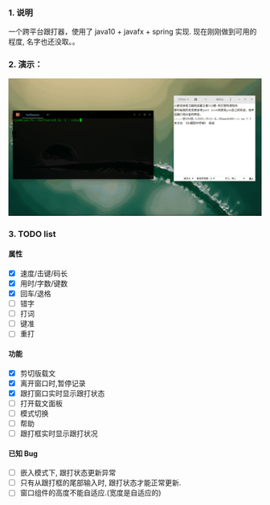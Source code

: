 
### 1. 说明
一个跨平台跟打器，使用了 java10 + javafx + spring 实现.
现在刚刚做到可用的程度, 名字也还没取。。

### 2. 演示：
![跟打演示](跟打演示.gif)

### 3. TODO list

#### 属性

- [x] 速度/击键/码长
- [x] 用时/字数/键数
- [x] 回车/退格
- [ ] 错字
- [ ] 打词
- [ ] 键准
- [ ] 重打

#### 功能

- [x] 剪切版载文
- [x] 离开窗口时,暂停记录
- [x] 跟打窗口实时显示跟打状态
- [ ] 打开载文面板
- [ ] 模式切换
- [ ] 帮助
- [ ] 跟打框实时显示跟打状况

#### 已知 Bug

- [ ] 嵌入模式下, 跟打状态更新异常
- [ ] 只有从跟打框的尾部输入时, 跟打状态才能正常更新.
- [ ] 窗口组件的高度不能自适应.(宽度是自适应的)